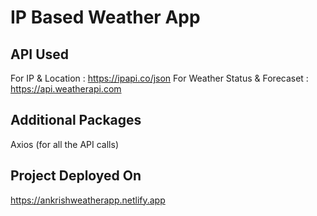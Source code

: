 # IP Based Weather App

## API Used
For IP & Location : https://ipapi.co/json
For Weather Status & Forecaset : https://api.weatherapi.com

## Additional Packages
Axios (for all the API calls)

## Project Deployed On
https://ankrishweatherapp.netlify.app
